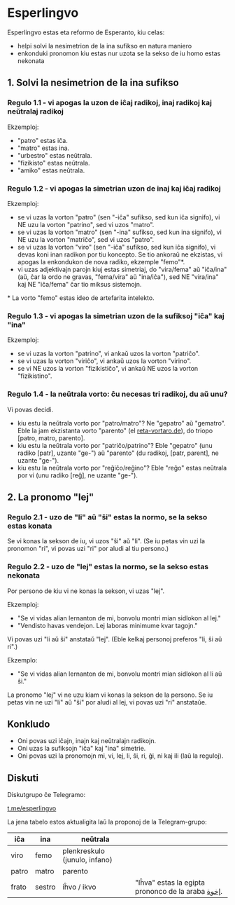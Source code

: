 # Esperlingvo

Esperlingvo estas eta reformo de Esperanto, kiu celas:
- helpi solvi la nesimetrion de la ina sufikso en natura maniero
- enkonduki pronomon kiu estas nur uzota se la sekso de iu homo estas nekonata

## 1. Solvi la nesimetrion de la ina sufikso

### Regulo 1.1 - vi apogas la uzon de iĉaj radikoj, inaj radikoj kaj neŭtralaj radikoj
Ekzemploj:
- "patro" estas iĉa.
- "matro" estas ina.
- "urbestro" estas neŭtrala.
- "fizikisto" estas neŭtrala.
- "amiko" estas neŭtrala.


### Regulo 1.2 - vi apogas la simetrian uzon de inaj kaj iĉaj radikoj
Ekzemploj:
- se vi uzas la vorton "patro" (sen "-iĉa" sufikso, sed kun iĉa signifo), vi NE uzu la vorton "patrino", sed vi uzos "matro".
- se vi uzas la vorton "matro" (sen "-ina" sufikso, sed kun ina signifo), vi NE uzu la vorton "matriĉo", sed vi uzos "patro".
- se vi uzas la vorton "viro" (sen "-iĉa" sufikso, sed kun iĉa signifo), vi devas koni inan radikon por tiu koncepto. Se tio ankoraŭ ne ekzistas, vi apogas la enkondukon de nova radiko, ekzemple "femo"*.
- vi uzas adjektivajn parojn kiuj estas simetriaj, do "vira/fema" aŭ "iĉa/ina" (aŭ, ĉar la ordo ne gravas, "fema/vira" aŭ "ina/iĉa"), sed NE "vira/ina" kaj NE "iĉa/fema" ĉar tio miksus sistemojn.

\* La vorto "femo" estas ideo de artefarita intelekto.


### Regulo 1.3 - vi apogas la simetrian uzon de la sufiksoj "iĉa" kaj "ina"
Ekzemploj:
- se vi uzas la vorton "patrino", vi ankaŭ uzos la vorton "patriĉo".
- se vi uzas la vorton "viriĉo", vi ankaŭ uzos la vorton "virino".
- se vi NE uzos la vorton "fizikistiĉo", vi ankaŭ NE uzos la vorton "fizikistino".

### Regulo 1.4 - la neŭtrala vorto: ĉu necesas tri radikoj, du aŭ unu?
Vi povas decidi.
- kiu estu la neŭtrala vorto por "patro/matro"? Ne "gepatro" aŭ "gematro". Eble la jam ekzistanta vorto "parento" (el [reta-vortaro.de](https://reta-vortaro.de/revo/dlg/index-2m.html#parent1.0o)), do triopo [patro, matro, parento].
- kiu estu la neŭtrala vorto por "patriĉo/patrino"? Eble "gepatro" (unu radiko [patr], uzante "ge-") aŭ "parento" (du radikoj, [patr, parent], ne uzante "ge-").
- kiu estu la neŭtrala vorto por "reĝiĉo/reĝino"? Eble "reĝo" estas neŭtrala por vi (unu radiko [reĝ], ne uzante "ge-").

## 2. La pronomo "lej"

### Regulo 2.1 - uzo de "li" aŭ "ŝi" estas la normo, se la sekso estas konata
Se vi konas la sekson de iu, vi uzos "ŝi" aŭ "li". (Se iu petas vin uzi la pronomon "ri", vi povas uzi "ri" por aludi al tiu persono.)

### Regulo 2.2 - uzo de "lej" estas la normo, se la sekso estas nekonata
Por persono de kiu vi ne konas la sekson, vi uzas "lej".

Ekzemploj:
- "Se vi vidas alian lernanton de mi, bonvolu montri mian sidlokon al lej."
- "Vendisto havas vendejon. Lej laboras minimume kvar tagojn."

Vi povas uzi "li aŭ ŝi" anstataŭ "lej". (Eble kelkaj personoj preferos "li, ŝi aŭ ri".)

Ekzemplo:
- "Se vi vidas alian lernanton de mi, bonvolu montri mian sidlokon al li aŭ ŝi."

La pronomo "lej" vi ne uzu kiam vi konas la sekson de la persono. Se iu petas vin ne uzi "li" aŭ "ŝi" por aludi al lej, vi povas uzi "ri" anstataŭe.

## Konkludo
- Oni povas uzi iĉajn, inajn kaj neŭtralajn radikojn.
- Oni uzas la sufiksojn "iĉa" kaj "ina" simetrie.
- Oni povas uzi la pronomojn mi, vi, lej, li, ŝi, ri, ĝi, ni kaj ili (laŭ la reguloj).


## Diskuti

Diskutgrupo ĉe Telegramo:

[t.me/esperlingvo](https://t.me/esperlingvo)

La jena tabelo estos aktualigita laŭ la proponoj de la Telegram-grupo:


| iĉa | ina | neŭtrala | |
| --- | --- | -------- | --- |
| viro | femo | plenkreskulo (junulo, infano) | |
| patro | matro | parento | |
| frato | sestro | iĥvo / ikvo | "Iĥva" estas la egipta prononco de la araba [إخوة](https://forvo.com/word/إخوة/).